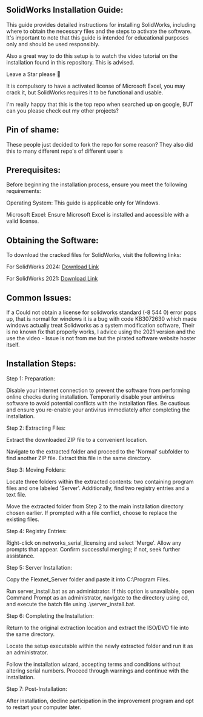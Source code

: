 ## SolidWorks Installation Guide:
This guide provides detailed instructions for installing SolidWorks, including where to obtain the necessary files and the steps to activate the software. It's important to note that this guide is intended for educational purposes only and should be used responsibly.

Also a great way to do this setup is to watch the video tutorial on the installation found in this repository. This is advised.

Leave a Star please 💖

It is compulsory to have a activated license of Microsoft Excel, you may crack it, but SolidWorks requires it to be functional and usable.

I'm really happy that this is the top repo when searched up on google, BUT can you please check out my other projects?

## Pin of shame:

These people just decided to fork the repo for some reason? They also did this to many different repo's of different user's

## Prerequisites:

Before beginning the installation process, ensure you meet the following requirements:

Operating System: This guide is applicable only for Windows.

Microsoft Excel: Ensure Microsoft Excel is installed and accessible with a valid license.

## Obtaining the Software:

To download the cracked files for SolidWorks, visit the following links:

For SolidWorks 2024: [Download Link](https://activatorhax.com/)

For SolidWorks 2021: [Download Link](https://activatorhax.com/)


## Common Issues:
If a Could not obtain a license for solidworks standard (-8 544 0) error pops up, that is normal for windows it is a bug with code KB3072630 which made windows actually treat Solidworks as a system modification software, Their is no known fix that properly works, I advice using the 2021 version and the use the video - Issue is not from me but the pirated software website hoster itself.

## Installation Steps:

Step 1: Preparation: 

Disable your internet connection to prevent the software from performing online checks during installation.
Temporarily disable your antivirus software to avoid potential conflicts with the installation files. Be cautious and ensure you re-enable your antivirus immediately after completing the installation.

Step 2: Extracting Files:

Extract the downloaded ZIP file to a convenient location.

Navigate to the extracted folder and proceed to the 'Normal' subfolder to find another ZIP file. Extract this file in the same directory.

Step 3: Moving Folders:

Locate three folders within the extracted contents: two containing program files and one labeled 'Server'. Additionally, find two registry entries and a text file.

Move the extracted folder from Step 2 to the main installation directory chosen earlier. If prompted with a file conflict, choose to replace the existing files.

Step 4: Registry Entries:

Right-click on networks_serial_licensing and select 'Merge'. Allow any prompts that appear. Confirm successful merging; if not, seek further assistance.

Step 5: Server Installation:

Copy the Flexnet_Server folder and paste it into C:\Program Files.

Run server_install.bat as an administrator. If this option is unavailable, open Command Prompt as an administrator, navigate to the directory using cd, and execute the batch file using .\\server_install.bat.

Step 6: Completing the Installation:

Return to the original extraction location and extract the ISO/DVD file into the same directory.

Locate the setup executable within the newly extracted folder and run it as an administrator.

Follow the installation wizard, accepting terms and conditions without altering serial numbers. Proceed through warnings and continue with the installation.

Step 7: Post-Installation:

After installation, decline participation in the improvement program and opt to restart your computer later.
